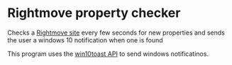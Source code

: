 # Rightmove property checker
Checks a <a href="https://www.rightmove.co.uk/property-to-rent/find.html?locationIdentifier=REGION%5E93311&maxBedrooms=1&maxPrice=800&minPrice=200&propertyTypes=&includeLetAgreed=false&mustHave=&dontShow=houseShare%2Cretirement&furnishTypes=&keywords='">Rightmove site</a> every few seconds for new properties and sends the user a windows 10 notification when one is found

This program uses the <a href="https://pypi.org/project/win10toast/">win10toast API</a> to send windows notificatinos.
